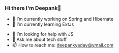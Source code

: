 ### Hi there I'm Deepank👋

<!--
**deepank-yadav/deepank-yadav** is a ✨ _special_ ✨ repository because its `README.md` (this file) appears on your GitHub profile.

Here are some ideas to get you started:
-->
- 🔭 I’m currently working on Spring and Hibernate
- 🌱 I’m currently learning ExtJs
<!-- 👯 I’m looking to collaborate on ... -->
- 🤔 I’m looking for help with JS
- 💬 Ask me about tech stuff
- 📫 How to reach me: deepankyadav@ymail.com
<!-- 😄 Pronouns: ...
- ⚡ Fun fact: ...
-->

